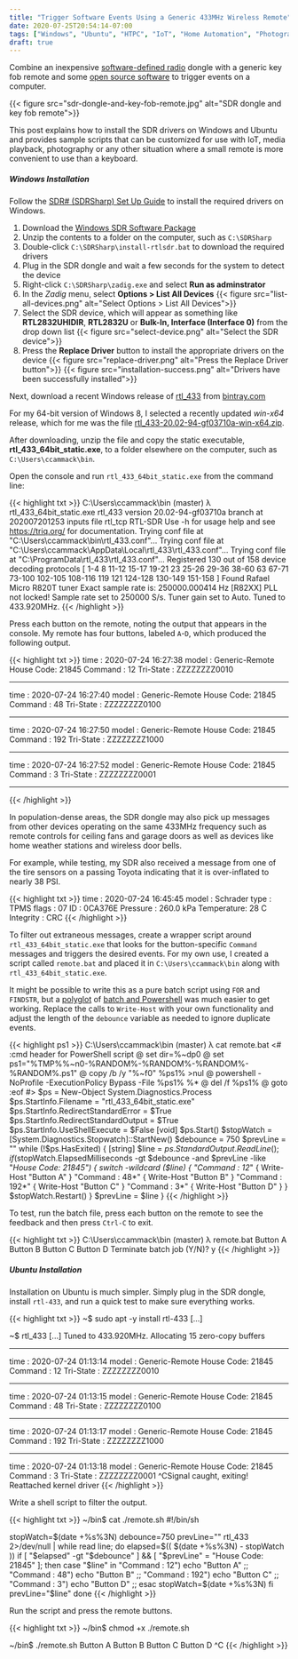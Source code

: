```yaml
---
title: "Trigger Software Events Using a Generic 433MHz Wireless Remote"
date: 2020-07-25T20:54:14-07:00
tags: ["Windows", "Ubuntu", "HTPC", "IoT", "Home Automation", "Photography", "Videography"]
draft: true
---
```


Combine an inexpensive [software-defined radio](https://en.wikipedia.org/wiki/Software-defined_radio) dongle with
a generic key fob remote and some [open source software](https://github.com/merbanan/rtl_433) to trigger events on a computer.

<!--more-->

{{< figure src="sdr-dongle-and-key-fob-remote.jpg" alt="SDR dongle and key fob remote">}}

This post explains how to install the SDR drivers on Windows and Ubuntu and provides sample scripts that can be customized for use with
IoT, media playback, photography or any other situation where a small remote is more convenient to use than a keyboard.

##### Windows Installation

Follow the [SDR# (SDRSharp) Set Up Guide](https://www.rtl-sdr.com/rtl-sdr-quick-start-guide/) to install the required drivers on Windows.

1. Download the [Windows SDR Software Package](https://airspy.com/download/)
2. Unzip the contents to a folder on the computer, such as `C:\SDRSharp`
3. Double-click `C:\SDRSharp\install-rtlsdr.bat` to download the required drivers
4. Plug in the SDR dongle and wait a few seconds for the system to detect the device
5. Right-click `C:\SDRSharp\zadig.exe` and select **Run as adminstrator**
6. In the *Zadig* menu, select **Options > List All Devices**
	{{< figure src="list-all-devices.png" alt="Select Options > List All Devices">}}
7. Select the SDR device, which will appear as something like **RTL2832UHIDIR**, **RTL2832U** or **Bulk-In, Interface (Interface 0)** from the drop down list
	{{< figure src="select-device.png" alt="Select the SDR device">}}
8. Press the **Replace Driver** button to install the appropriate drivers on the device
	{{< figure src="replace-driver.png" alt="Press the Replace Driver button">}}
	{{< figure src="installation-success.png" alt="Drivers have been successfully installed">}}

Next, download a recent Windows release of [rtl_433](https://github.com/merbanan/rtl_433) from [bintray.com](https://bintray.com/chzu/dist/rtl_433#files)

For my 64-bit version of Windows 8, I selected a recently updated *win-x64* release,
which for me was the file [rtl_433-20.02-94-gf03710a-win-x64.zip](https://bintray.com/chzu/dist/download_file?file_path=rtl_433-20.02-94-gf03710a-win-x64.zip).

After downloading, unzip the file and copy the static executable, **rtl_433_64bit_static.exe**, to a folder elsewhere on the computer, such as `C:\Users\ccammack\bin`.

Open the console and run `rtl_433_64bit_static.exe` from the command line:

{{< highlight txt >}}
C:\Users\ccammack\bin (master)
λ rtl_433_64bit_static.exe
rtl_433 version 20.02-94-gf03710a branch  at 202007201253 inputs file rtl_tcp RTL-SDR
Use -h for usage help and see https://triq.org/ for documentation.
Trying conf file at "C:\Users\ccammack\bin\rtl_433.conf"...
Trying conf file at "C:\Users\ccammack\AppData\Local\rtl_433\rtl_433.conf"...
Trying conf file at "C:\ProgramData\rtl_433\rtl_433.conf"...
Registered 130 out of 158 device decoding protocols [ 1-4 8 11-12 15-17 19-21 23 25-26 29-36 38-60 63 67-71 73-100 102-105 108-116 119 121 124-128 130-149 151-158 ]
Found Rafael Micro R820T tuner
Exact sample rate is: 250000.000414 Hz
[R82XX] PLL not locked!
Sample rate set to 250000 S/s.
Tuner gain set to Auto.
Tuned to 433.920MHz.
{{< /highlight >}}

Press each button on the remote, noting the output that appears in the console.
My remote has four buttons, labeled `A`-`D`, which produced the following output.

{{< highlight txt >}}
time      : 2020-07-24 16:27:38
model     : Generic-Remote                         House Code: 21845
Command   : 12           Tri-State : ZZZZZZZZ0010
_ _ _ _ _ _ _ _ _ _ _ _ _ _ _ _ _ _ _ _ _ _ _ _ _ _ _ _ _ _ _ _ _ _ _ _ _ _ _ _
time      : 2020-07-24 16:27:40
model     : Generic-Remote                         House Code: 21845
Command   : 48           Tri-State : ZZZZZZZZ0100
_ _ _ _ _ _ _ _ _ _ _ _ _ _ _ _ _ _ _ _ _ _ _ _ _ _ _ _ _ _ _ _ _ _ _ _ _ _ _ _
time      : 2020-07-24 16:27:50
model     : Generic-Remote                         House Code: 21845
Command   : 192          Tri-State : ZZZZZZZZ1000
_ _ _ _ _ _ _ _ _ _ _ _ _ _ _ _ _ _ _ _ _ _ _ _ _ _ _ _ _ _ _ _ _ _ _ _ _ _ _ _
time      : 2020-07-24 16:27:52
model     : Generic-Remote                         House Code: 21845
Command   : 3            Tri-State : ZZZZZZZZ0001
_ _ _ _ _ _ _ _ _ _ _ _ _ _ _ _ _ _ _ _ _ _ _ _ _ _ _ _ _ _ _ _ _ _ _ _ _ _ _ _
{{< /highlight >}}

In population-dense areas, the SDR dongle may also pick up messages from other devices operating on the same 433MHz frequency such as remote controls for ceiling fans and garage doors as well as devices like home weather stations and wireless door bells.

For example, while testing, my SDR also received a message from one of the tire sensors on a passing Toyota indicating that it is over-inflated to nearly 38 PSI.

{{< highlight txt >}}
time      : 2020-07-24 16:45:45
model     : Schrader     type      : TPMS          flags     : 07
ID        : 0CA376E
Pressure  : 260.0 kPa    Temperature: 28 C         Integrity : CRC
{{< /highlight >}}

To filter out extraneous messages, create a wrapper script around `rtl_433_64bit_static.exe` that looks for the button-specific `Command` messages and triggers the desired events.
For my own use, I created a script called `remote.bat` and placed it in `C:\Users\ccammack\bin` along with `rtl_433_64bit_static.exe`.

It might be possible to write this as a pure batch script using `FOR` and `FINDSTR`,
but a [polyglot](https://en.wikipedia.org/wiki/Polyglot_(computing)) of [batch and Powershell](https://stackoverflow.com/a/49122891) was much easier to get working.
Replace the calls to `Write-Host` with your own functionality and adjust the length of the `debounce` variable as needed to ignore duplicate events.

{{< highlight ps1 >}}
C:\Users\ccammack\bin (master)
λ cat remote.bat
<#  :cmd header for PowerShell script
@   set dir=%~dp0
@   set ps1="%TMP%\%~n0-%RANDOM%-%RANDOM%-%RANDOM%-%RANDOM%.ps1"
@   copy /b /y "%~f0" %ps1% >nul
@   powershell -NoProfile -ExecutionPolicy Bypass -File %ps1% %*
@   del /f %ps1%
@   goto :eof
#>
$ps = New-Object System.Diagnostics.Process
$ps.StartInfo.Filename = "rtl_433_64bit_static.exe"
$ps.StartInfo.RedirectStandardError = $True
$ps.StartInfo.RedirectStandardOutput = $True
$ps.StartInfo.UseShellExecute = $False
[void] $ps.Start()
$stopWatch = [System.Diagnostics.Stopwatch]::StartNew()
$debounce = 750
$prevLine = ""
while (!$ps.HasExited) {
	[string] $line = $ps.StandardOutput.ReadLine();
	if ($stopWatch.ElapsedMilliseconds -gt $debounce -and
		$prevLine -like "*House Code: 21845") {
		switch -wildcard ($line) {
			"Command   : 12*"	{ Write-Host "Button A" }
			"Command   : 48*"	{ Write-Host "Button B" }
			"Command   : 192*"	{ Write-Host "Button C" }
			"Command   : 3*"	{ Write-Host "Button D" }
		}
		$stopWatch.Restart()
	}
	$prevLine = $line
}
{{< /highlight >}}

To test, run the batch file, press each button on the remote to see the feedback and then press `Ctrl-C` to exit.

{{< highlight txt >}}
C:\Users\ccammack\bin (master)
λ remote.bat
Button A
Button B
Button C
Button D
Terminate batch job (Y/N)? y
{{< /highlight >}}

##### Ubuntu Installation

Installation on Ubuntu is much simpler. Simply plug in the SDR dongle, install `rtl-433`, and run a quick test to make sure everything works.

{{< highlight txt >}}
~$ sudo apt -y install rtl-433
[...]

~$ rtl_433 
[...]
Tuned to 433.920MHz.
Allocating 15 zero-copy buffers
_ _ _ _ _ _ _ _ _ _ _ _ _ _ _ _ _ _ _ _ _ _ _ _ _ _ _ _ _ _ _ _ _ _ _ _ _ _ _ _ _ _ _ _ _ _ _ _ _ _ _ _ _ _ _ _ _ _ _ _ _ _ _ _ _ _ _ _ _ _ _
time      : 2020-07-24 01:13:14
model     : Generic-Remote                         House Code: 21845
Command   : 12           Tri-State : ZZZZZZZZ0010
_ _ _ _ _ _ _ _ _ _ _ _ _ _ _ _ _ _ _ _ _ _ _ _ _ _ _ _ _ _ _ _ _ _ _ _ _ _ _ _ _ _ _ _ _ _ _ _ _ _ _ _ _ _ _ _ _ _ _ _ _ _ _ _ _ _ _ _ _ _ _
time      : 2020-07-24 01:13:15
model     : Generic-Remote                         House Code: 21845
Command   : 48           Tri-State : ZZZZZZZZ0100
_ _ _ _ _ _ _ _ _ _ _ _ _ _ _ _ _ _ _ _ _ _ _ _ _ _ _ _ _ _ _ _ _ _ _ _ _ _ _ _ _ _ _ _ _ _ _ _ _ _ _ _ _ _ _ _ _ _ _ _ _ _ _ _ _ _ _ _ _ _ _
time      : 2020-07-24 01:13:17
model     : Generic-Remote                         House Code: 21845
Command   : 192          Tri-State : ZZZZZZZZ1000
_ _ _ _ _ _ _ _ _ _ _ _ _ _ _ _ _ _ _ _ _ _ _ _ _ _ _ _ _ _ _ _ _ _ _ _ _ _ _ _ _ _ _ _ _ _ _ _ _ _ _ _ _ _ _ _ _ _ _ _ _ _ _ _ _ _ _ _ _ _ _
time      : 2020-07-24 01:13:18
model     : Generic-Remote                         House Code: 21845
Command   : 3            Tri-State : ZZZZZZZZ0001
^CSignal caught, exiting!
Reattached kernel driver
{{< /highlight >}}

Write a shell script to filter the output.

{{< highlight txt >}}
~/bin$ cat ./remote.sh
#!/bin/sh

stopWatch=$(date +%s%3N)
debounce=750
prevLine=""
rtl_433 2>/dev/null | while read line; do
  elapsed=$(( $(date +%s%3N) - stopWatch ))
  if [ "$elapsed" -gt "$debounce" ] &&
     [ "$prevLine" = "House Code: 21845" ]; then
    case "$line" in
      "Command   : 12")  echo "Button A"
      ;;
      "Command   : 48")  echo "Button B"
      ;;
      "Command   : 192") echo "Button C"
      ;;
      "Command   : 3")   echo "Button D"
      ;;
    esac
    stopWatch=$(date +%s%3N)
  fi
  prevLine="$line"
done 
{{< /highlight >}}

Run the script and press the remote buttons.

{{< highlight txt >}}
~/bin$ chmod +x ./remote.sh

~/bin$ ./remote.sh
Button A
Button B
Button C
Button D
^C
{{< /highlight >}}

